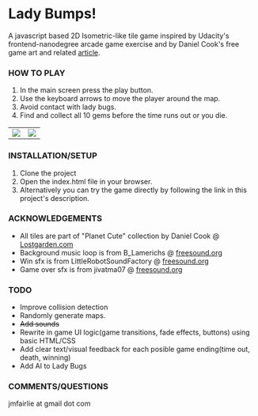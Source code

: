 <h1>Lady Bumps!</h1>

A javascript based 2D Isometric-like tile game inspired by Udacity's frontend-nanodegree arcade game exercise and by Daniel Cook's free game art and related <a target="_blank" href="http://www.lostgarden.com/2007/05/cutegod-prototyping-challenge.html">article</a>.

<h3>HOW TO PLAY</h3>
<ol>
<li>In the main screen press the play button.</li>
<li>Use the keyboard arrows to move the player around the map.</li>
<li>Avoid contact with lady bugs.</li>
<li>Find and collect all 10 gems before the time runs out or you die.</li>
</ol>


<table>
<tr>
<td>
<img src="http://res.cloudinary.com/nomorepics/image/upload/c_scale,h_350/v1444788169/bumps1_m3wnym.png">
</td>
<td>
<img src="http://res.cloudinary.com/nomorepics/image/upload/c_scale,h_350/v1444788168/bumps2_tiqjc3.png">
</td>
</tr>
</table>

<h3>INSTALLATION/SETUP</h3>
<ol>
<li>Clone the project</li>
<li>Open the index.html file in your browser.</li>
<li>Alternatively you can try the game directly by following the link in this project's description.</li>
</ol>

<h3>ACKNOWLEDGEMENTS</h3>
<ul>
<li>All tiles are part of "Planet Cute" collection by Daniel Cook @ <a href="http://www.lostgarden.com/2007/05/cutegod-prototyping-challenge.html">Lostgarden.com</a>
</li>
<li>
    Background music loop is from B_Lamerichs @ <a href="https://freesound.org/people/B_Lamerichs/sounds/220322/">freesound.org</a>
</li>
<li>
    Win sfx is from LittleRobotSoundFactory @ <a href="https://freesound.org/people/LittleRobotSoundFactory/sounds/270319/">freesound.org</a>
</li>
<li>
    Game over sfx is from jivatma07 @ <a href="https://freesound.org/people/jivatma07/sounds/173859/">freesound.org</a>
</li>
</ul>

<h3>TODO</h3>
<ul>
<li> Improve collision detection</li>
<li> Randomly generate maps.</li>
<li>
    <strike>Add sounds</strike>
</li>
<li>
    Rewrite in game UI logic(game transitions, fade effects, buttons) using basic HTML/CSS
</li>
<li>
    Add clear text/visual feedback for each posible game ending(time out, death, winning)
</li>
<li>
    Add AI to Lady Bugs
</li>
</ul>

<h3>COMMENTS/QUESTIONS</h3>
jmfairlie at gmail dot com






